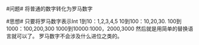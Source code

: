 #问题#
将普通的数字转化为罗马数字

#思想#
只要将罗马数字表示Int
1到10：1,2,3,4,5
10到100：10,20,30.
100到1000：100,200,300
1000到10000:1000，2000,3000
然后就是用简单的替换语言就可以了。
罗马数字不会涉及什么进位之类的。